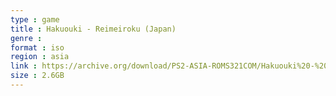 ```yaml
---
type : game
title : Hakuouki - Reimeiroku (Japan)
genre : 
format : iso
region : asia
link : https://archive.org/download/PS2-ASIA-ROMS321COM/Hakuouki%20-%20Reimeiroku%20%28Japan%29.7z
size : 2.6GB
---
```

